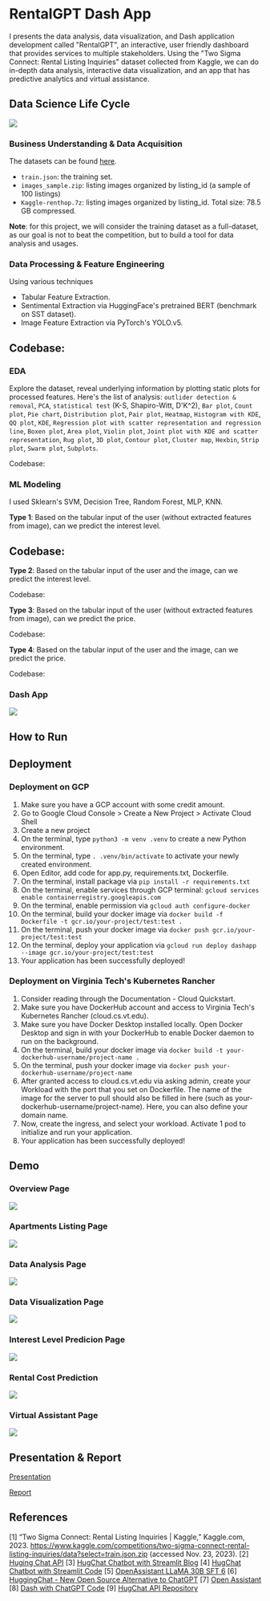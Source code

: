 # RentalGPT Dash App
I presents the data analysis, data visualization, and Dash application development called "RentalGPT", an interactive, user friendly dashboard that provides services to multiple stakeholders. Using the "Two Sigma Connect: Rental Listing Inquiries" dataset collected from Kaggle, we can do in-depth data analysis, interactive data visualization, and an app that has predictive analytics and virtual assistance.

## Data Science Life Cycle
![](https://raw.githubusercontent.com/mnguyen0226/rental_gpt_dash/main/dash/assets/photos/data_science_life_cycle.png)

### Business Understanding & Data Acquisition
The datasets can be found [here]((https://www.kaggle.com/competitions/two-sigma-connect-rental-listing-inquiries/data?select=train.json.zip)).
- `train.json`: the training set.
- `images_sample.zip`: listing images organized by listing_id (a sample of 100 listings)
- `Kaggle-renthop.7z`: listing images organized by listing_id. Total size: 78.5 GB compressed.

**Note**: for this project, we will consider the training dataset as a full-dataset, as our goal is not to beat the competition, but to build a tool for data analysis and usages.

### Data Processing & Feature Engineering
Using various techniques
- Tabular Feature Extraction.
- Sentimental Extraction via HuggingFace's pretrained BERT (benchmark on SST dataset).
- Image Feature Extraction via PyTorch's YOLO.v5.

Codebase:
- 

### EDA
Explore the dataset, reveal underlying information by plotting static plots for processed features. Here's the list of analysis: `outlider detection & removal`, `PCA`, `statistical test` (K-S, Shapiro-Witt, D'K^2), `Bar plot`, `Count plot`, `Pie chart`, `Distribution plot`, `Pair plot`, `Heatmap`, `Histogram with KDE`, `QQ plot`, `KDE`, `Regression plot with scatter representation and regression line`, `Boxen plot`, `Area plot`, `Violin plot`, `Joint plot with KDE and scatter representation`, `Rug plot`, `3D plot`, `Contour plot`, `Cluster map`, `Hexbin`, `Strip plot`, `Swarm plot`, `Subplots`.

Codebase:

### ML Modeling
I used Sklearn's SVM, Decision Tree, Random Forest, MLP, KNN.

**Type 1**: Based on the tabular input of the user (without extracted features from image), can we predict the interest level. 

Codebase:
-

**Type 2**: Based on the tabular input of the user and the image, can we predict the interest level.

Codebase:

**Type 3**: Based on the tabular input of the user (without extracted features from image), can we predict the price. 

Codebase:

**Type 4**: Based on the tabular input of the user and the image, can we predict the price.

Codebase:

### Dash App
![](https://raw.githubusercontent.com/mnguyen0226/rental_gpt_dash/main/dash/assets/photos/rental_gpt_dash_architecture.png)

## How to  Run

## Deployment
### Deployment on GCP
1. Make sure you have a GCP account with some credit amount.
2. Go to Google Cloud Console > Create a New Project > Activate Cloud Shell
3. Create a new project
4. On the terminal, type `python3 -m venv .venv` to create a new Python environment.
5. On the terminal, type `. .venv/bin/activate` to activate your newly created environment.
6. Open Editor, add code for app.py, requirements.txt, Dockerfile.
7. On the terminal, install package via `pip install -r requirements.txt`
8. On the terminal, enable services through GCP terminal: `gcloud services enable
containerregistry.googleapis.com`
9. On the terminal, enable permission via `gcloud auth configure-docker`
10. On the terminal, build your docker image via `docker build -f Dockerfile -t
gcr.io/your-project/test:test .`
11. On the terminal, push your docker image via `docker push gcr.io/your-project/test:test`
12. On the terminal, deploy your application via `gcloud run deploy dashapp --image
gcr.io/your-project/test:test`
13. Your application has been successfully deployed!

### Deployment on Virginia Tech's Kubernetes Rancher
1. Consider reading through the Documentation - Cloud Quickstart.
2. Make sure you have DockerHub account and access to Virginia Tech's Kubernetes
Rancher (cloud.cs.vt.edu).
3. Make sure you have Docker Desktop installed locally. Open Docker Desktop and sign in
with your DockerHub to enable Docker daemon to run on the background.
4. On the terminal, build your docker image via `docker build -t
your-dockerhub-username/project-name .`
5. On the terminal, push your docker image via `docker push
your-dockerhub-username/project-name`
6. After granted access to cloud.cs.vt.edu via asking admin, create your Workload with the
port that you set on Dockerfile. The name of the image for the server to pull should also
be filled in here (such as your-dockerhub-username/project-name). Here, you can also
define your domain name.
7. Now, create the ingress, and select your workload. Activate 1 pod to initialize and run
your application.
8. Your application has been successfully deployed!

## Demo
### Overview Page
![](https://raw.githubusercontent.com/mnguyen0226/rental_gpt_dash/main/dash/assets/photos/overview_page.png)

### Apartments Listing Page
![](https://raw.githubusercontent.com/mnguyen0226/rental_gpt_dash/main/dash/assets/photos/apartments_listing_page.png)

### Data Analysis Page
![](https://raw.githubusercontent.com/mnguyen0226/rental_gpt_dash/main/dash/assets/photos/data_analysis_page.png)

### Data Visualization Page
![](https://raw.githubusercontent.com/mnguyen0226/rental_gpt_dash/main/dash/assets/photos/data_visualization_page.png)

### Interest Level Predicion Page
![](https://raw.githubusercontent.com/mnguyen0226/rental_gpt_dash/main/dash/assets/photos/interest_level_prediction_page.png)

### Rental Cost Prediction
![](https://raw.githubusercontent.com/mnguyen0226/rental_gpt_dash/main/dash/assets/photos/rental_cost_prediction_page.png)

### Virtual Assistant Page
![](https://raw.githubusercontent.com/mnguyen0226/rental_gpt_dash/main/dash/assets/photos/virtual_assistant_page.png)


## Presentation & Report
[Presentation]()

[Report]()

## References
[1] “Two Sigma Connect: Rental Listing Inquiries | Kaggle,” Kaggle.com, 2023. https://www.kaggle.com/competitions/two-sigma-connect-rental-listing-inquiries/data?select=train.json.zip (accessed Nov. 23, 2023).
‌[2] [Huging Chat API](https://github.com/Soulter/hugging-chat-api)
[3] [HugChat Chatbot with Streamlit Blog](https://blog.streamlit.io/how-to-build-an-llm-powered-chatbot-with-streamlit/)
[4] [HugChat Chatbot with Streamlit Code](https://github.com/dataprofessor/hugchat/blob/master/app_v3.py)
[5] [OpenAssistant LLaMA 30B SFT 6](https://huggingface.co/OpenAssistant/oasst-sft-6-llama-30b-xor)
[6] [HuggingChat - New Open Source Alternative to ChatGPT](https://www.youtube.com/watch?v=7QChacb3-00)
[7] [Open Assistant](https://open-assistant.io/)
[8] [Dash with ChatGPT Code](https://github.com/plotly/dash-sample-apps/blob/main/apps/dash-gpt3-chatbot/app.py)
[9] [HugChat API Repository](https://github.com/Soulter/hugging-chat-api/tree/master)